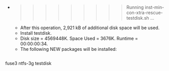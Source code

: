 * >>>>>>>>> Running inst-min-con-xtra-rescue-testdisk.sh ...
  * After this operation, 2,921 kB of additional disk space will be used.
  * Install testdisk.
  * Disk size = 4569448K. Space Used = 3676K. Runtime = 00:00:00:34.
  * The following NEW packages will be installed:
  ```bash
fuse3 ntfs-3g testdisk
  ```
